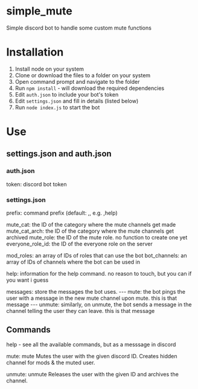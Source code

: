 # simple_mute
Simple discord bot to handle some custom mute functions

# Installation
1. Install node on your system
2. Clone or download the files to a folder on your system
3. Open command prompt and navigate to the folder
4. Run `npm install` - will download the required dependencies
5. Edit `auth.json` to include your bot's token
6. Edit `settings.json` and fill in details (listed below)
7. Run `node index.js` to start the bot

# Use
## settings.json and auth.json
### auth.json
token: discord bot token

### settings.json
prefix: command prefix (default: ,, e.g. ,help)

mute_cat: the ID of the category where the mute channels get made
mute_cat_arch: the ID of the category where the mute channels get archived
mute_role: the ID of the mute role. no function to create one yet
everyone_role_id: the ID of the everyone role on the server

mod_roles: an array of IDs of roles that can use the bot
bot_channels: an array of IDs of channels where the bot can be used in

help: information for the help command. no reason to touch, but you can if you want i guess

messages: store the messages the bot uses.
--- mute: the bot pings the user with a message in the new mute channel upon mute. this is that message
--- unmute: similarly, on unmute, the bot sends a message in the channel telling the user they can leave. this is that message

## Commands
help - see all the available commands, but as a messsage in discord

mute: mute <discord uuid>
    Mutes the user with the given discord ID. Creates hidden channel for mods & the muted user.

unmute: unmute <discord uuid>
    Releases the user with the given ID and archives the channel.
